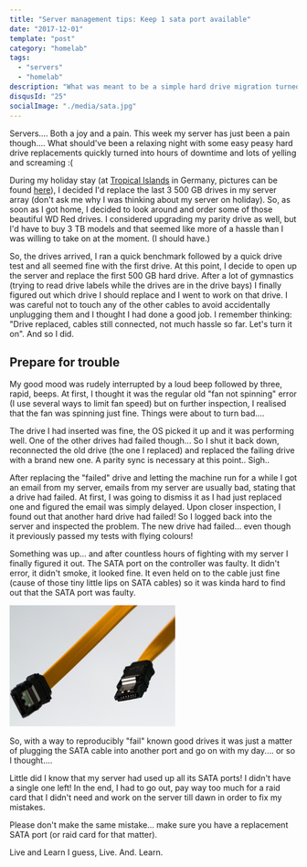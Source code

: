 ```yaml
---
title: "Server management tips: Keep 1 sata port available"
date: "2017-12-01"
template: "post"
category: "homelab"
tags:
  - "servers"
  - "homelab"
description: "What was meant to be a simple hard drive migration turned into a long night due to a rogue sata cable"
disqusId: "25"
socialImage: "./media/sata.jpg"
---
```


Servers.... Both a joy and a pain. This week my server has just been a pain though.... What should've been a relaxing night with some easy peasy hard drive replacements quickly turned into hours of downtime and lots of yelling and screaming :(

During my holiday stay (at [Tropical Islands](https://www.tropical-islands.de) in Germany, pictures can be found [here](https://goo.gl/photos/uSCW7ciDUZtCdXY46)), I decided I'd replace the last 3 500 GB drives in my server array (don't ask me why I was thinking about my server on holiday). So, as soon as I got home, I decided to look around and order some of those beautiful WD Red drives. I considered upgrading my parity drive as well, but I'd have to buy 3 TB models and that seemed like more of a hassle than I was willing to take on at the moment. (I should have.)

So, the drives arrived, I ran a quick benchmark followed by a quick drive test and all seemed fine with the first drive. At this point, I decide to open up the server and replace the first 500 GB hard drive. After a lot of gymnastics (trying to read drive labels while the drives are in the drive bays) I finally figured out which drive I should replace and I went to work on that drive. I was careful not to touch any of the other cables to avoid accidentally unplugging them and I thought I had done a good job. I remember thinking: "Drive replaced, cables still connected, not much hassle so far. Let's turn it on". And so I did.

## Prepare for trouble

My good mood was rudely interrupted by a loud beep followed by three, rapid, beeps. At first, I thought it was the regular old "fan not spinning" error (I use several ways to limit fan speed) but on further inspection, I realised that the fan was spinning just fine. Things were about to turn bad....

The drive I had inserted was fine, the OS picked it up and it was performing well. One of the other drives had failed though... So I shut it back down, reconnected the old drive (the one I replaced) and replaced the failing drive with a brand new one. A parity sync is necessary at this point.. Sigh..

After replacing the "failed" drive and letting the machine run for a while I got an email from my server, emails from my server are usually bad, stating that a drive had failed. At first, I was going to dismiss it as I had just replaced one and figured the email was simply delayed. Upon closer inspection, I found out that another hard drive had failed! So I logged back into the server and inspected the problem. The new drive had failed... even though it previously passed my tests with flying colours!

Something was up... and after countless hours of fighting with my server I finally figured it out. The SATA port on the controller was faulty. It didn't error, it didn't smoke, it looked fine. It even held on to the cable just fine (cause of those tiny little lips on SATA cables) so it was kinda hard to find out that the SATA port was faulty.

![picture of a random yellow sata cable](./media/sata.jpg "a random yellow SATA cable")

So, with a way to reproducibly "fail" known good drives it was just a matter of plugging the SATA cable into another port and go on with my day.... or so I thought....

Little did I know that my server had used up all its SATA ports! I didn't have a single one left! In the end, I had to go out, pay way too much for a raid card that I didn't need and work on the server till dawn in order to fix my mistakes.

Please don't make the same mistake... make sure you have a replacement SATA port (or raid card for that matter).

Live and Learn I guess, Live. And. Learn.
